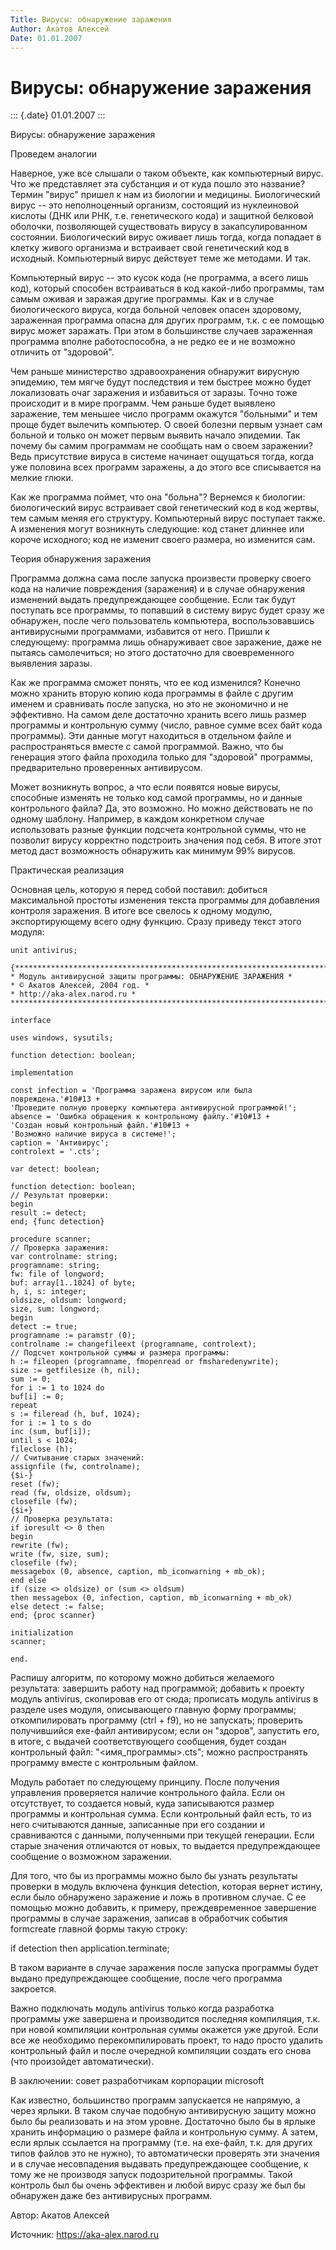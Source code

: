 ```yaml
---
Title: Вирусы: обнаружение заражения
Author: Акатов Алексей
Date: 01.01.2007
---
```



Вирусы: обнаружение заражения
=============================

::: {.date}
01.01.2007
:::

Вирусы: обнаружение заражения

Проведем аналогии

Наверное, уже все слышали о таком объекте, как компьютерный вирус. Что
же представляет эта субстанция и от куда пошло это название? Термин
\"вирус\" пришел к нам из биологии и медицины. Биологический вирус --
это неполноценный организм, состоящий из нуклеиновой кислоты (ДНК или
РНК, т.е. генетического кода) и защитной белковой оболочки, позволяющей
существовать вирусу в закапсулированном состоянии. Биологический вирус
оживает лишь тогда, когда попадает в клетку живого организма и
встраивает свой генетический код в исходный. Компьютерный вирус
действует теме же методами. И так.

Компьютерный вирус -- это кусок кода (не программа, а всего лишь код),
который способен встраиваться в код какой-либо программы, там самым
оживая и заражая другие программы. Как и в случае биологического вируса,
когда больной человек опасен здоровому, зараженная программа опасна для
других программ, т.к. с ее помощью вирус может заражать. При этом в
большинстве случаев зараженная программа вполне работоспособна, а не
редко ее и не возможно отличить от \"здоровой\".

Чем раньше министерство здравоохранения обнаружит вирусную эпидемию, тем
мягче будут последствия и тем быстрее можно будет локализовать очаг
заражения и избавиться от заразы. Точно тоже происходит и в мире
программ. Чем раньше будет выявлено заражение, тем меньшее число
программ окажутся \"больными\" и тем проще будет вылечить компьютер. О
своей болезни первым узнает сам больной и только он может первым выявить
начало эпидемии. Так почему бы самим программам не сообщать нам о своем
заражении? Ведь присутствие вируса в системе начинает ощущаться тогда,
когда уже половина всех программ заражены, а до этого все списывается на
мелкие глюки.

Как же программа поймет, что она \"больна\"? Вернемся к биологии:
биологический вирус встраивает свой генетический код в код жертвы, тем
самым меняя его структуру. Компьютерный вирус поступает также. А
изменения могут возникнуть следующие: код станет длиннее или короче
исходного; код не изменит своего размера, но изменится сам.

Теория обнаружения заражения

Программа должна сама после запуска произвести проверку своего кода на
наличие повреждения (заражения) и в случае обнаружения изменений выдать
предупреждающее сообщение. Если так будут поступать все программы, то
попавший в систему вирус будет сразу же обнаружен, после чего
пользователь компьютера, воспользовавшись антивирусными программами,
избавится от него. Пришли к следующему: программа лишь обнаруживает свое
заражение, даже не пытаясь самолечиться; но этого достаточно для
своевременного выявления заразы.

Как же программа сможет понять, что ее код изменился? Конечно можно
хранить вторую копию кода программы в файле с другим именем и сравнивать
после запуска, но это не экономично и не эффективно. На самом деле
достаточно хранить всего лишь размер программы и контрольную сумму
(число, равное сумме всех байт кода программы). Эти данные могут
находиться в отдельном файле и распространяться вместе с самой
программой. Важно, что бы генерация этого файла проходила только для
\"здоровой\" программы, предварительно проверенных антивирусом.

Может возникнуть вопрос, а что если появятся новые вирусы, способные
изменять не только код самой программы, но и данные контрольного файла?
Да, это возможно. Но можно действовать не по одному шаблону. Например, в
каждом конкретном случае использовать разные функции подсчета
контрольной суммы, что не позволит вирусу корректно подстроить значения
под себя. В итоге этот метод даст возможность обнаружить как минимум 99%
вирусов.

Практическая реализация


Основная цель, которую я перед собой поставил: добиться максимальной
простоты изменения текста программы для добавления контроля заражения. В
итоге все свелось к одному модулю, экспортирующему всего одну функцию.
Сразу приведу текст этого модуля:

    unit antivirus;
     
    {*******************************************************************************
    * Модуль антивирусной защиты программы: ОБНАРУЖЕНИЕ ЗАРАЖЕНИЯ *
    * © Акатов Алексей, 2004 год. *
    * http://aka-alex.narod.ru *
    *******************************************************************************}
     
    interface
     
    uses windows, sysutils;
     
    function detection: boolean;
     
    implementation
     
    const infection = 'Программа заражена вирусом или была повреждена.'#10#13 +
    'Проведите полную проверку компьютера антивирусной программой!';
    absence = 'Ошибка обращения к контрольному файлу.'#10#13 +
    'Создан новый контрольный файл.'#10#13 +
    'Возможно наличие вируса в системе!';
    caption = 'Антивирус';
    controlext = '.cts';
     
    var detect: boolean;
     
    function detection: boolean;
    // Результат проверки:
    begin
    result := detect;
    end; {func detection}
     
    procedure scanner;
    // Проверка заражения:
    var controlname: string;
    programname: string;
    fw: file of longword;
    buf: array[1..1024] of byte;
    h, i, s: integer;
    oldsize, oldsum: longword;
    size, sum: longword;
    begin
    detect := true;
    programname := paramstr (0);
    controlname := changefileext (programname, controlext);
    // Подсчет контрольной суммы и размера программы:
    h := fileopen (programname, fmopenread or fmsharedenywrite);
    size := getfilesize (h, nil);
    sum := 0;
    for i := 1 to 1024 do
    buf[i] := 0;
    repeat
    s := fileread (h, buf, 1024);
    for i := 1 to s do
    inc (sum, buf[i]);
    until s < 1024;
    fileclose (h);
    // Считывание старых значений:
    assignfile (fw, controlname);
    {$i-}
    reset (fw);
    read (fw, oldsize, oldsum);
    closefile (fw);
    {$i+}
    // Проверка результата:
    if ioresult <> 0 then
    begin
    rewrite (fw);
    write (fw, size, sum);
    closefile (fw);
    messagebox (0, absence, caption, mb_iconwarning + mb_ok);
    end else
    if (size <> oldsize) or (sum <> oldsum)
    then messagebox (0, infection, caption, mb_iconwarning + mb_ok)
    else detect := false;
    end; {proc scanner}
     
    initialization
    scanner;
     
    end.



Распишу алгоритм, по которому можно добиться желаемого результата:
завершить работу над программой;
добавить к проекту модуль antivirus, скопировав его от сюда;
прописать модуль antivirus в разделе uses модуля, описывающего главную
форму программы;
откомпилировать программу (ctrl + f9), но не запускать;
проверить получившийся exe-файл антивирусом;
если он \"здоров\", запустить его, в итоге, с выдачей соответствующего
сообщения, будет создан контрольный файл: \"\<имя\_программы\>.cts\";
можно распространять программу вместе с контрольным файлом.

Модуль работает по следующему принципу. После получения управления
проверяется наличие контрольного файла. Если он отсутствует, то
создается новый, куда записываются размер программы и контрольная сумма.
Если контрольный файл есть, то из него считываются данные, записанные
при его создании и сравниваются с данными, полученными при текущей
генерации. Если старые значения отличаются от новых, то выдается
предупреждающее сообщение о возможном заражении.

Для того, что бы из программы можно было бы узнать результаты проверки в
модуль включена функция detection, которая вернет истину, если было
обнаружено заражение и ложь в противном случае. С ее помощью можно
добавить, к примеру, преждевременное завершение программы в случае
заражения, записав в обработчик события formcreate главной формы такую
строку:

if detection then application.terminate;

В таком варианте в случае заражения после запуска программы будет выдано
предупреждающее сообщение, после чего программа закроется.

Важно подключать модуль antivirus только когда разработка программы уже
завершена и производится последняя компиляция, т.к. при новой компиляции
контрольная суммы окажется уже другой. Если все же необходимо
перекомпилировать проект, то надо просто удалить контрольный файл и
после очередной компиляции создать его снова (что произойдет
автоматически).

В заключении: совет разработчикам корпорации microsoft

Как известно, большинство программ запускается не напрямую, а через
ярлыки. В таком случае подобную антивирусную защиту можно было бы
реализовать и на этом уровне. Достаточно было бы в ярлыке хранить
информацию о размере файла и контрольную сумму. А затем, если ярлык
ссылается на программу (т.е. на exe-файл, т.к. для других типов файлов
это не нужно), то автоматически проверять эти значения и в случае
несовпадения выдавать предупреждающее сообщение, к тому же не производя
запуск подозрительной программы. Такой контроль был бы очень эффективен
и любой вирус сразу же был бы обнаружен даже без антивирусных программ.

Автор: Акатов Алексей

Источник: <https://aka-alex.narod.ru>
